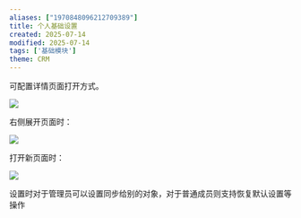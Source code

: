 ```yaml
---
aliases: ["1970848096212709389"]
title: 个人基础设置
created: 2025-07-14
modified: 2025-07-14
tags: ['基础模块']
theme: CRM
---
```


可配置详情页面打开方式。

![](https://myhelpdoc.oss-cn-heyuan.aliyuncs.com/mdimages/fbd1ef183f22f99c713c239574e55f9e.jpg)

右侧展开页面时：

![](https://myhelpdoc.oss-cn-heyuan.aliyuncs.com/mdimages/b8afff10d42c13ab619907e5d2af6f9e.jpg)

打开新页面时：

![](https://myhelpdoc.oss-cn-heyuan.aliyuncs.com/mdimages/8af69898c540c606bcde703893fd19e2.jpg)

设置时对于管理员可以设置同步给别的对象，对于普通成员则支持恢复默认设置等操作

